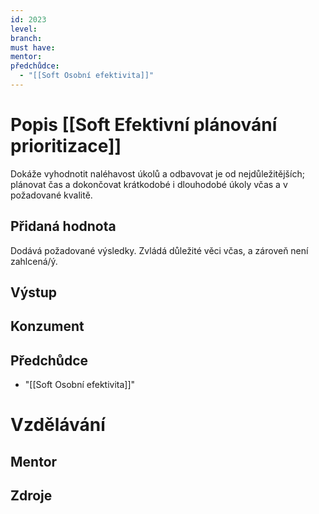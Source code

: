 ```yaml
---
id: 2023
level: 
branch: 
must have: 
mentor: 
předchůdce: 
  - "[[Soft Osobní efektivita]]"
---
```



# Popis [[Soft Efektivní plánování prioritizace]]
Dokáže vyhodnotit naléhavost úkolů a odbavovat je od nejdůležitějších; plánovat čas a dokončovat krátkodobé i dlouhodobé úkoly včas a v požadované kvalitě.

## Přidaná hodnota
Dodává požadované výsledky. Zvládá důležité věci včas, a zároveň není zahlcená/ý. 

## Výstup


## Konzument


## Předchůdce

  - "[[Soft Osobní efektivita]]"

# Vzdělávání


## Mentor


## Zdroje